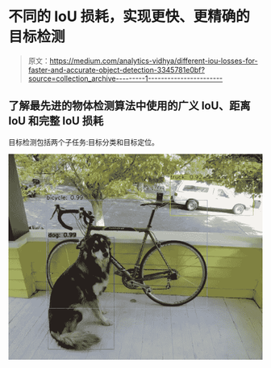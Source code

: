# 不同的 IoU 损耗，实现更快、更精确的目标检测

> 原文：<https://medium.com/analytics-vidhya/different-iou-losses-for-faster-and-accurate-object-detection-3345781e0bf?source=collection_archive---------1----------------------->

## 了解最先进的物体检测算法中使用的广义 IoU、距离 IoU 和完整 IoU 损耗

目标检测包括两个子任务:目标分类和目标定位。

![](img/941405804f4840609820b6d07e5c02ae.png)
